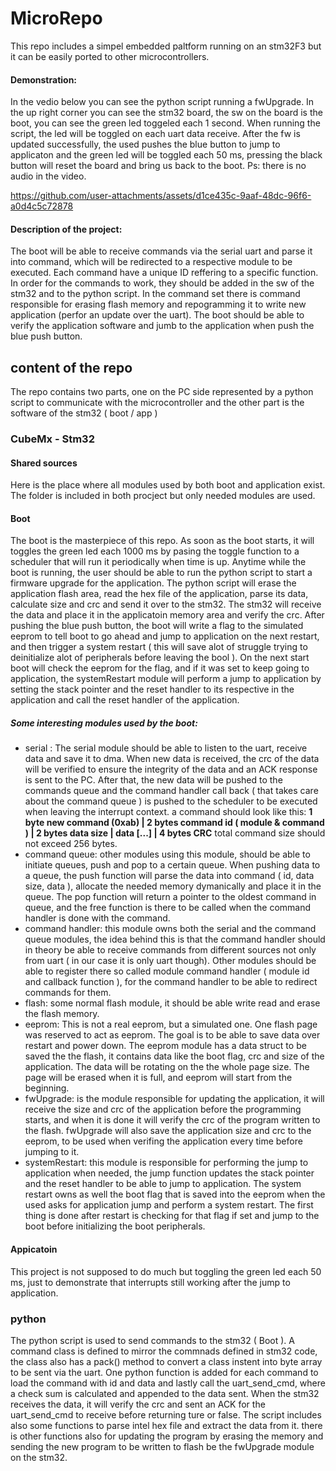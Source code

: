 # MicroRepo
This repo includes a simpel embedded paltform running on an stm32F3 but it can be easily ported to other microcontrollers.
#### Demonstration: 
In the vedio below you can see the python script running a fwUpgrade. In the up right corner you can see the stm32 board, the sw on the board is the boot, you can see the green led toggeled each 1 second. When running the script, the led will be toggled on each uart data receive. After the fw is updated successfully, the used pushes the blue button to jump to applicaton and the green led will be toggled each 50 ms, pressing the black button will reset the board and bring us back to the boot.
Ps: there is no audio in the video.

https://github.com/user-attachments/assets/d1ce435c-9aaf-48dc-96f6-a0d4c5c72878

#### Description of the project:
The boot will be able to receive commands via the serial uart and parse it into command, which will be redirected to a respective module to be executed. Each command have a unique ID reffering to a specific function. In order for the commands to work, they should be added in the sw of the stm32 and to the python script. In the command set there is command responsible for erasing flash memory and repogramming it to write new application (perfor an update over the uart). The boot should be able to verify the application software and jumb to the application when push the blue push button.
## content of the repo
The repo contains two parts, one on the PC side represented by a python script to communicate with the microcontroller and the other part is the software of the stm32 ( boot / app )
### CubeMx - Stm32
#### Shared sources
Here is the place where all modules used by both boot and application exist. The folder is included in both procject but only needed modules are used.
#### Boot
The boot is the masterpiece of this repo. As soon as the boot starts, it will toggles the green led each 1000 ms by pasing the toggle function to a scheduler that will run it periodically when time is up. Anytime while the boot is running, the user should be able to run the python script to start a firmware upgrade for the application. The python script will erase the application flash area, read the hex file of the application, parse its data, calculate size and crc and send it over to the stm32. The stm32 will receive the data and place it in the applicatoin memory area and verify the crc. After pushing the blue push button, the boot will write a flag to the simulated eeprom to tell boot to go ahead and jump to application on the next restart, and then trigger a system restart ( this will save alot of struggle trying to deinitialize alot of peripherals before leaving the bool ). On the next start boot will check the eeprom for the flag, and if it was set to keep going to application, the systemRestart module will perform a jump to application by setting the stack pointer and the reset handler to its respective in the application and call the reset handler of the application.
##### Some interesting modules used by the boot:
- serial : The serial module should be able to listen to the uart, receive data and save it to dma. When new data is received, the crc of the data will be verified to ensure the integrity of the data and an ACK response is sent to the PC. After that, the new data will be pushed to the commands queue and the command handler call back ( that takes care about the command queue ) is pushed to the scheduler to be executed when leaving the interrupt context.
a command should look like this:
  **1 byte new command (0xab) | 2 bytes command id ( module & command ) | 2 bytes data size | data [...] | 4 bytes CRC**
  total command size should not exceed 256 bytes.
- command queue: other modules using this module, should be able to initiate queues, push and pop to a certain queue. When pushing data to a queue, the push function will parse the data into command ( id, data size, data ), allocate the needed memory dymanically and place it in the queue. The pop function will return a pointer to the oldest command in queue, and the free function is there to be called when the command handler is done with the command.
- command handler: this module owns both the serial and the command queue modules, the idea behind this is that the command handler should in theory be able to receive commands from different sources not only from uart ( in our case it is only uart though). Other modules should be able to register there so called module command handler ( module id and callback function ), for the command handler to be able to redirect commands for them.
- flash: some normal flash module, it should be able write read and erase the flash memory.
- eeprom: This is not a real eeprom, but a simulated one. One flash page was reserved to act as eeprom. The goal is to be able to save data over restart and power down. The eeprom module has a data struct to be saved the the flash, it contains data like the boot flag, crc and size of the application. The data will be rotating on the the whole page size. The page will be erased when it is full, and eeprom will start from the beginning.
- fwUpgrade: is the module responsible for updating the application, it will receive the size and crc of the application before the programming starts, and when it is done it will verify the crc of the program written to the flash. fwUpgrade will also save the application size and crc to the eeprom, to be used when verifing the application every time before jumping to it.
- systemRestart: this module is responsible for performing the jump to application when needed, the jump function updates the stack pointer and the reset handler to be able to jump to application. The system restart owns as well the boot flag that is saved into the eeprom when the used asks for application jump and perform a system restart. The first thing is done after restart is checking for that flag if set and jump to the boot before initializing the boot peripherals.
#### Appicatoin
This project is not supposed to do much but toggling the green led each 50 ms, just to demonstrate that interrupts still working after the jump to application.
### python
The python script is used to send commands to the stm32 ( Boot ). A command class is defined to mirror the commnads defined in stm32 code, the class also has a pack() method to convert a class instent into byte array to be sent via the uart. One python function is added for each command to load the command with id and data and lastly call the uart_send_cmd, where a check sum is calculated and appended to the data sent. When the stm32 receives the data, it will verify the crc and sent an ACK for the uart_send_cmd to receive before returning ture or false. The script includes also some functions to parse intel hex file and extract the data from it. there is other functions also for updating the program by erasing the memory and sending the new program to be written to flash be the fwUpgrade module on the stm32.
